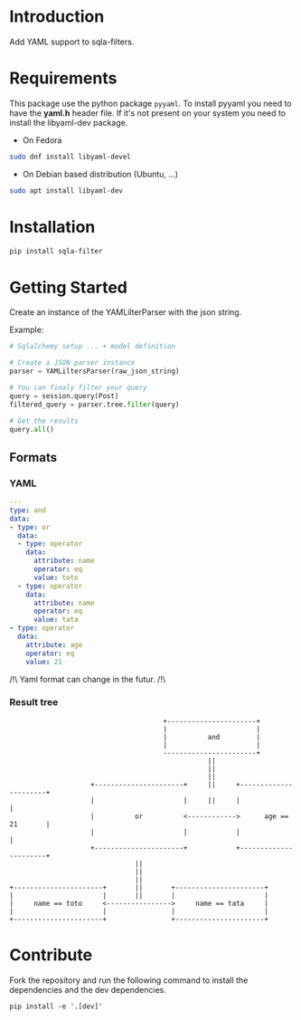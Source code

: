 
# Introduction 

Add YAML support to sqla-filters.


# Requirements

This package use the python package `pyyaml`. To install pyyaml you need to have the **yaml.h** header file. If it's not
present on your system you need to install the libyaml-dev package.

- On Fedora
```bash
sudo dnf install libyaml-devel
```

- On Debian based distribution (Ubuntu, ...)
```bash
sudo apt install libyaml-dev
```

# Installation

```bash
pip install sqla-filter
```

# Getting Started

Create an instance of the YAMLilterParser with the json string.

Example:
```python
# Sqlalchemy setup ... + model definition

# Create a JSON parser instance
parser = YAMLiltersParser(raw_json_string)

# You can finaly filter your query
query = session.query(Post)
filtered_query = parser.tree.filter(query)

# Get the results
query.all()
```

## Formats

### YAML

```yml
---
type: and
data:
- type: or
  data:
  - type: operator
    data:
      attribute: name
      operator: eq
      value: toto
  - type: operator
    data:
      attribute: name
      operator: eq
      value: tata
- type: operator
  data:
    attribute: age
    operator: eq
    value: 21
```

/!\ Yaml format can change in the futur. /!\

### Result tree

```
                                      +----------------------+
                                      |                      |
                                      |          and         |
                                      |                      |
                                      -----------------------+
                                                 ||
                                                 ||
                                                 ||
                    +----------------------+     ||     +----------------------+
                    |                      |     ||     |                      |
                    |          or          <------------>      age == 21       |
                    |                      |            |                      |
                    +----------------------+            +----------------------+
                               ||
                               ||
                               ||
+----------------------+       ||       +----------------------+
|                      |       ||       |                      |
|     name == toto     <---------------->     name == tata     |
|                      |                |                      |
+----------------------+                +----------------------+
```

# Contribute

Fork the repository and run the following command to install the dependencies and the dev dependencies.

`pip install -e '.[dev]'`
